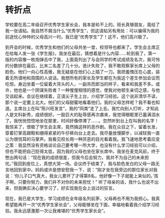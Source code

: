 # 转折点

学校要在高二年级召开优秀学生家长会，我本是轮不上的。班长真够朋友，竟给了我一张请贴。我自然不屑当什么“优秀学生”，但这请贴另有用处：可以骗得为我的前途忧心忡忡的父母高兴一时。我已是“优秀学生”了！这不，他们高兴极了。 

到开会的时候，优秀学生和他们的父母共坐一堂，校领导也都来了。学生会主席正在给每人发一张《学生报》，我坐在最后，猜想着是什么内容……轮到我了，第一版的内容像一枚炮弹击中了我，上面竟列出了与会同学的考试成绩及名次，我可怜的分数排在最后，比末二名差了几十分。诡计失败了，我不敢观察家长席上父母的脸色。他们一向心性高傲，我无疑是在他们心上插了一刀。我把羞愧压在心底，装着无所谓地和周围的人说话。我想所有的家长及学生都在为我这个差生参加会议而吃惊。身边坐着一位留着大背头的人，一副吊而郎当的样子，看来和我差不多。或许，他也是一个阴谋失败者？一种惺惺相惜的感觉，使我对他顿生亲切之感，与他交谈起来。会议在继续着，正请尖子生上台，介绍学习经验。这个说非清华不读，那个说一定要上北大。他们的父母甜蜜地看着他们。我的父母怎样呢？我不看也知道。主席台上在叫“陈兴旺发言”，我的“同类”走了上去。我忙向别人打听，才知此人是文科新秀，成绩很好。一股巨大的耻辱感再次袭来，我觉得眼眶里已蓄满泪水了。我恍恍惚惚地坐在那里，时间好像停滞了……。忽然听到台上在叫我的名字！我惊呆了，恨极了学生会主席，竟然搞这样的恶作剧。我在众目之下，留着长发，穿着钉掌高跟鞋和绷得紧紧的牛仔裤向台上走去。我尽量放慢脚步，以减轻我一直认为很悦耳的马掌声。我看见校长用一种厌恶的目光看着我。我飞速地思考着应变之策：我显然没有资格谈论自己要考哪一所大学，也没有什么学习经验可以介绍，但也不能把自己贬得太低，因为我的父母也坐在家长席中。我坐在麦克风前，终于憋出两句话：“现在我的成绩很差，但我今后会努力，我并不为自己的未来担忧。”我回到座位上，真想大哭一场。会议终于结束了，我与脸色发白的父母一路无言地回到家中。妈妈或许是想安慰我一下，说：“刚才坐在我旁边的那位家长对我说：‘你儿子口气真大，我女儿累坏了才得第8名，他好像一下子就能上来似的。’孩子啊，只要你努力，我们并不对你的未来担忧！” 
听了母亲的话，我什么也说不出来，但我确实决心要学习了，好实现我在会上说过的狂言。 

现在，我已是大学生，学习成绩在全年级名列前茅，父母再也不用为我担心。我真希望能再开一次“优秀学生家长会”，父母能够坐在下面，幸福地看着我介绍学习经验。我永远感激那一次让我难堪的“优秀学生家长会”。
 